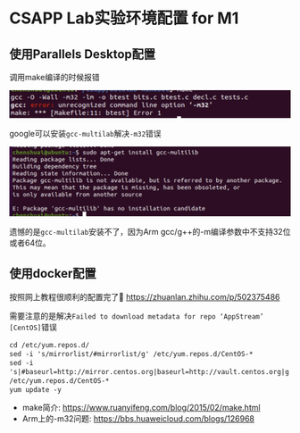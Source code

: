 # CSAPP Lab实验环境配置 for M1

## 使用Parallels Desktop配置

调用make编译的时候报错

![](./img/csapp_lab_img01.png)

google可以安装`gcc-multilab`解决`-m32`错误

![](./img/csapp_lab_img02.png)

遗憾的是`gcc-multilab`安装不了，因为Arm gcc/g++的-m编译参数中不支持32位或者64位。

## 使用docker配置

按照网上教程很顺利的配置完了🎉
https://zhuanlan.zhihu.com/p/502375486

需要注意的是解决`Failed to download metadata for repo ‘AppStream’ [CentOS]`错误

```
cd /etc/yum.repos.d/
sed -i 's/mirrorlist/#mirrorlist/g' /etc/yum.repos.d/CentOS-*
sed -i 's|#baseurl=http://mirror.centos.org|baseurl=http://vault.centos.org|g' /etc/yum.repos.d/CentOS-*
yum update -y
```

- make简介: https://www.ruanyifeng.com/blog/2015/02/make.html
- Arm上的-m32问题: https://bbs.huaweicloud.com/blogs/126968

